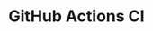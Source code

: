 # GitHub Actions CI



















































































































































































































































































































